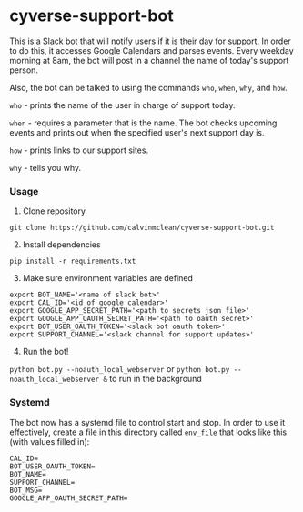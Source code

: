 # cyverse-support-bot

This is a Slack bot that will notify users if it is their day for support. In order to do this, it accesses Google Calendars and parses events. Every weekday morning at 8am, the bot will post in a channel the name of today's support person.

Also, the bot can be talked to using the commands `who`, `when`, `why`, and `how`.

`who` - prints the name of the user in charge of support today.

`when` - requires a parameter that is the name. The bot checks upcoming events and prints out when the specified user's next support day is.

`how` - prints links to our support sites.

`why` - tells you why.

### Usage

1. Clone repository

  `git clone https://github.com/calvinmclean/cyverse-support-bot.git`

2. Install dependencies

  `pip install -r requirements.txt`

3. Make sure environment variables are defined
  ```
  export BOT_NAME='<name of slack bot>'
  export CAL_ID='<id of google calendar>'
  export GOOGLE_APP_SECRET_PATH='<path to secrets json file>'
  export GOOGLE_APP_OAUTH_SECRET_PATH='<path to oauth secret>'
  export BOT_USER_OAUTH_TOKEN='<slack bot oauth token>'
  export SUPPORT_CHANNEL='<slack channel for support updates>'
  ```

4. Run the bot!

  `python bot.py --noauth_local_webserver` or `python bot.py --noauth_local_webserver &` to run in the background


### Systemd

The bot now has a systemd file to control start and stop. In order to use it effectively, create a file in this directory called `env_file` that looks like this (with values filled in):
```
CAL_ID=
BOT_USER_OAUTH_TOKEN=
BOT_NAME=
SUPPORT_CHANNEL=
BOT_MSG=
GOOGLE_APP_OAUTH_SECRET_PATH=
```

